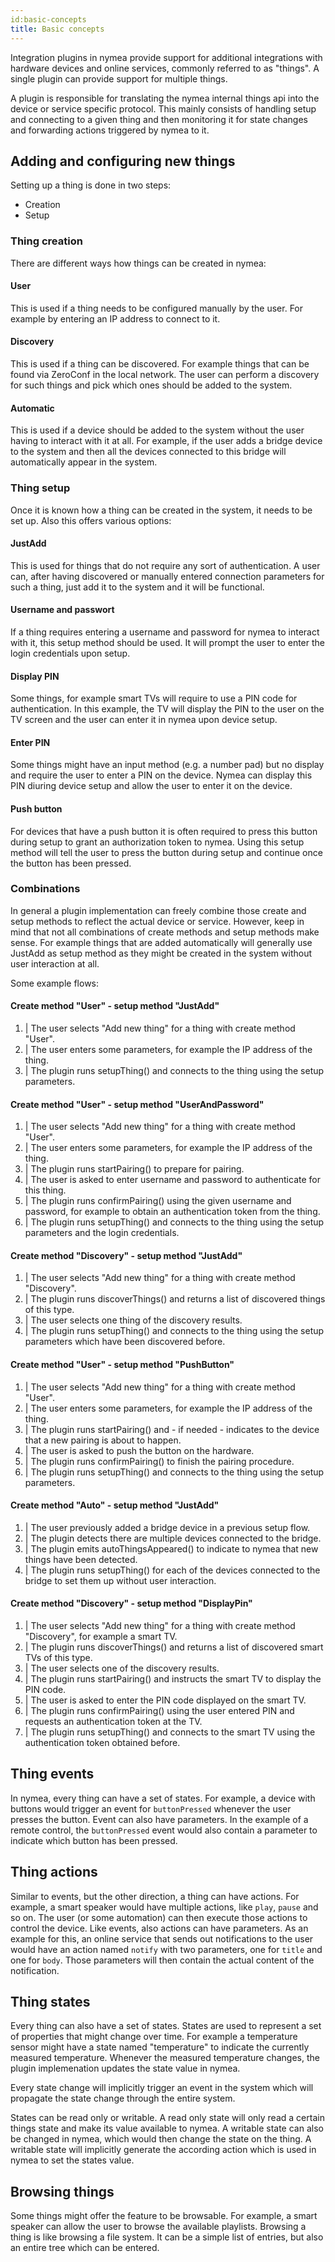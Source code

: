 ```yaml
---
id:basic-concepts
title: Basic concepts
---
```


Integration plugins in nymea provide support for additional integrations with hardware devices and online services, commonly referred to as "things". A single plugin can provide support for multiple things.

A plugin is responsible for translating the nymea internal things api into the device or service specific protocol. This mainly consists of handling setup and connecting to a given thing and then monitoring it for state changes and forwarding actions triggered by nymea to it.

## Adding and configuring new things

Setting up a thing is done in two steps:

* Creation
* Setup

### Thing creation

There are different ways how things can be created in nymea:

#### User

This is used if a thing needs to be configured manually by the user. For example by entering an IP address to connect to it.

#### Discovery

This is used if a thing can be discovered. For example things that can be found via ZeroConf in the local network. The user can perform a discovery for such things and pick which ones should be added to the system.

#### Automatic

This is used if a device should be added to the system without the user having to interact with it at all. For example, if the user adds a bridge device to the system and then all the devices connected to this bridge will automatically appear in the system.

### Thing setup

Once it is known how a thing can be created in the system, it needs to be set up. Also this offers various options:

#### JustAdd

This is used for things that do not require any sort of authentication. A user can, after having discovered or manually entered connection parameters for such a thing, just add it to the system and it will be functional.

#### Username and passwort

If a thing requires entering a username and password for nymea to interact with it, this setup method should be used. It will prompt the user to enter the login credentials upon setup.

#### Display PIN

Some things, for example smart TVs will require to use a PIN code for authentication. In this example, the TV will display the PIN to the user on the TV screen and the user can enter it in nymea upon device setup.

#### Enter PIN

Some things might have an input method (e.g. a number pad) but no display and require the user to enter a PIN on the device. Nymea can display this PIN diuring device setup and allow the user to enter it on the device.

#### Push button

For devices that have a push button it is often required to press this button during setup to grant an authorization token to nymea. Using this setup method will tell the user to press the button during setup and continue once the button has been pressed.

### Combinations

In general a plugin implementation can freely combine those create and setup methods to reflect the actual device or service. However, keep in mind that not all combinations of create methods and setup methods make sense. For example things that are added automatically will generally use JustAdd as setup method as they might be created in the system without user interaction at all.

Some example flows:

#### Create method "User" - setup method "JustAdd"

1. | The user selects "Add new thing" for a thing with create method "User".
2. | The user enters some parameters, for example the IP address of the thing.
3. | The plugin runs setupThing() and connects to the thing using the setup parameters.

#### Create method "User" - setup method "UserAndPassword"

1. | The user selects "Add new thing" for a thing with create method "User".
2. | The user enters some parameters, for example the IP address of the thing.
3. | The plugin runs startPairing() to prepare for pairing.
4. | The user is asked to enter username and password to authenticate for this thing.
5. | The plugin runs confirmPairing() using the given username and password, for example to obtain an authentication token from the thing.
3. | The plugin runs setupThing() and connects to the thing using the setup parameters and the login credentials.

#### Create method "Discovery" - setup method "JustAdd"

1. | The user selects "Add new thing" for a thing with create method "Discovery".
2. | The plugin runs discoverThings() and returns a list of discovered things of this type.
3. | The user selects one thing of the discovery results.
4. | The plugin runs setupThing() and connects to the thing using the setup parameters which have been discovered before.


#### Create method "User" - setup method "PushButton"

1. | The user selects "Add new thing" for a thing with create method "User".
2. | The user enters some parameters, for example the IP address of the thing.
3. | The plugin runs startPairing() and - if needed - indicates to the device that a new pairing is about to happen.
4. | The user is asked to push the button on the hardware.
5. | The plugin runs confirmPairing() to finish the pairing procedure.
6. | The plugin runs setupThing() and connects to the thing using the setup parameters.

#### Create method "Auto" - setup method "JustAdd"

1. | The user previously added a bridge device in a previous setup flow.
2. | The plugin detects there are multiple devices connected to the bridge.
3. | The plugin emits autoThingsAppeared() to indicate to nymea that new things have been detected.
4. | The plugin runs setupThing() for each of the devices connected to the bridge to set them up without user interaction.


#### Create method "Discovery" - setup method "DisplayPin"

1. | The user selects "Add new thing" for a thing with create method "Discovery", for example a smart TV.
2. | The plugin runs discoverThings() and returns a list of discovered smart TVs of this type.
3. | The user selects one of the discovery results.
4. | The plugin runs startPairing() and instructs the smart TV to display the PIN code.
5. | The user is asked to enter the PIN code displayed on the smart TV.
6. | The plugin runs confirmPairing() using the user entered PIN and requests an authentication token at the TV.
4. | The plugin runs setupThing() and connects to the smart TV using the authentication token obtained before.


## Thing events

In nymea, every thing can have a set of states. For example, a device with buttons would trigger an event for `buttonPressed` whenever the user presses the button. Event can also have parameters. In the example of a remote control, the `buttonPressed` event would also contain a parameter to indicate which button has been pressed.

## Thing actions

Similar to events, but the other direction, a thing can have actions. For example, a smart speaker would have multiple actions, like `play`, `pause` and so on. The user (or some automation) can then execute those actions to control the device. Like events, also actions can have parameters. As an example for this, an online service that sends out notifications to the user would have an action named `notify` with two parameters, one for `title` and one for `body`. Those parameters will then contain the actual content of the notification.

## Thing states

Every thing can also have a set of states. States are used to represent a set of properties that might change over time. For example a temperature sensor might have a state named "temperature" to indicate the currently measured temperature. Whenever the measured temperature changes, the plugin implemenation updates the state value in nymea.

Every state change will implicitly trigger an event in the system which will propagate the state change through the entire system.

States can be read only or writable. A read only state will only read a certain things state and make its value available to nymea. A writable state can also be changed in nymea, which would then change the state on the thing. A writable state will implicitly generate the according action which is used in nymea to set the states value.


## Browsing things

Some things might offer the feature to be browsable. For example, a smart speaker can allow the user to browse the available playlists. Browsing a thing is like browsing a file system. It can be a simple list of entries, but also an entire tree which can be entered.
